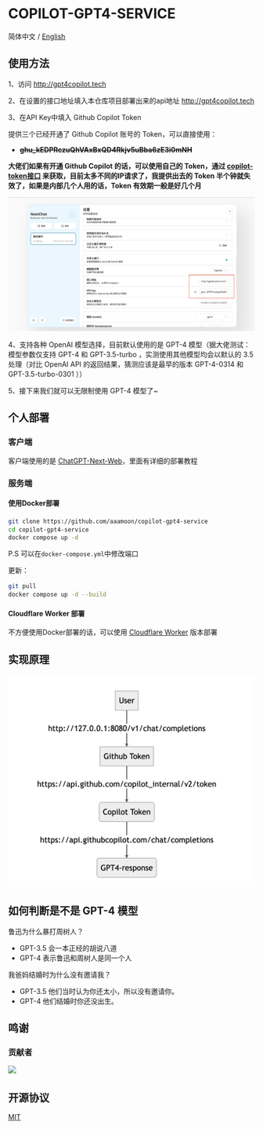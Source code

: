 # COPILOT-GPT4-SERVICE

简体中文 / [English](./README_EN.md)

## 使用方法
1、访问 http://gpt4copilot.tech

2、在设置的接口地址填入本仓库项目部署出来的api地址 http://gpt4copilot.tech

3、在API Key中填入 Github Copilot Token

提供三个已经开通了 Github Copilot 账号的 Token，可以直接使用：
- ~~**ghu_kEDPRczuQhVAxBxQD4Rkjv5uBba6zE3i0mNH**~~

**大佬们如果有开通 Github Copilot 的话，可以使用自己的 Token，通过 [copilot-token接口](https://cocopilot.org/copilot/token) 来获取，目前太多不同的IP请求了，我提供出去的 Token 半个钟就失效了，如果是内部几个人用的话，Token 有效期一般是好几个月**

![步骤1](/assets/step1.png)

4、支持各种 OpenAI 模型选择，目前默认使用的是 GPT-4 模型（据大佬测试：模型参数仅支持 GPT-4 和 GPT-3.5-turbo ，实测使用其他模型均会以默认的 3.5 处理（对比 OpenAI API 的返回结果，猜测应该是最早的版本 GPT-4-0314 和 GPT-3.5-turbo-0301 ））

5、接下来我们就可以无限制使用 GPT-4 模型了~

## 个人部署

### 客户端
客户端使用的是 [ChatGPT-Next-Web](https://github.com/Yidadaa/ChatGPT-Next-Web)，里面有详细的部署教程

### 服务端

#### 使用Docker部署
```bash
git clone https://github.com/aaamoon/copilot-gpt4-service
cd copilot-gpt4-service
docker compose up -d
```
P.S 可以在`docker-compose.yml`中修改端口  

更新：  
```bash
git pull
docker compose up -d --build
```

#### Cloudflare Worker 部署
不方便使用Docker部署的话，可以使用 [Cloudflare Worker](https://github.com/wpv-chan/cf-copilot-service) 版本部署

## 实现原理

![实现原理](/assets/principle.png)

## 如何判断是不是 GPT-4 模型
鲁迅为什么暴打周树人？
- GPT-3.5 会一本正经的胡说八道
- GPT-4 表示鲁迅和周树人是同一个人

我爸妈结婚时为什么没有邀请我？
- GPT-3.5 他们当时认为你还太小，所以没有邀请你。
- GPT-4 他们结婚时你还没出生。

## 鸣谢

### 贡献者

<a href="https://github.com/aaamoon/copilot-gpt4-service/graphs/contributors">
  <img src="https://contrib.rocks/image?repo=aaamoon/copilot-gpt4-service" />
</a>


## 开源协议

[MIT](https://opensource.org/license/mit/)
